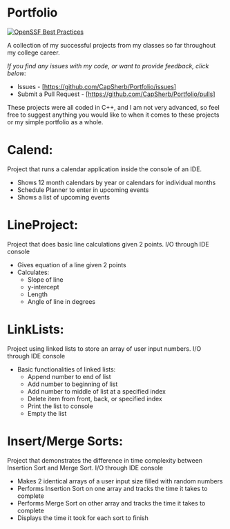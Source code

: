 # Portfolio
 [![OpenSSF Best Practices](https://www.bestpractices.dev/projects/8470/badge)](https://www.bestpractices.dev/projects/8470)


A collection of my successful projects from my classes so far throughout my college career.

*If you find any issues with my code, or want to provide feedback, click below:*
 - Issues - [https://github.com/CapSherb/Portfolio/issues]
 - Submit a Pull Request - [https://github.com/CapSherb/Portfolio/pulls]

These projects were all coded in C++, and I am not very advanced, so feel free to suggest anything you would like to when it comes to these projects or my simple portfolio as a whole.

# Calend:
Project that runs a calendar application inside the console of an IDE.
 - Shows 12 month calendars by year or calendars for individual months
 - Schedule Planner to enter in upcoming events
 - Shows a list of upcoming events

# LineProject:
Project that does basic line calculations given 2 points. I/O through IDE console
 - Gives equation of a line given 2 points
 - Calculates:
    - Slope of line
    - y-intercept
    - Length
    - Angle of line in degrees

# LinkLists:
Project using linked lists to store an array of user input numbers. I/O through IDE console
 - Basic functionalities of linked lists:
    - Append number to end of list
    - Add number to beginning of list
    - Add number to middle of list at a specified index
    - Delete item from front, back, or specified index
    - Print the list to console
    - Empty the list

# Insert/Merge Sorts:
Project that demonstrates the difference in time complexity between Insertion Sort and Merge Sort. I/O through IDE console
 - Makes 2 identical arrays of a user input size filled with random numbers
 - Performs Insertion Sort on one array and tracks the time it takes to complete
 - Performs Merge Sort on other array and tracks the time it takes to complete
 - Displays the time it took for each sort to finish
